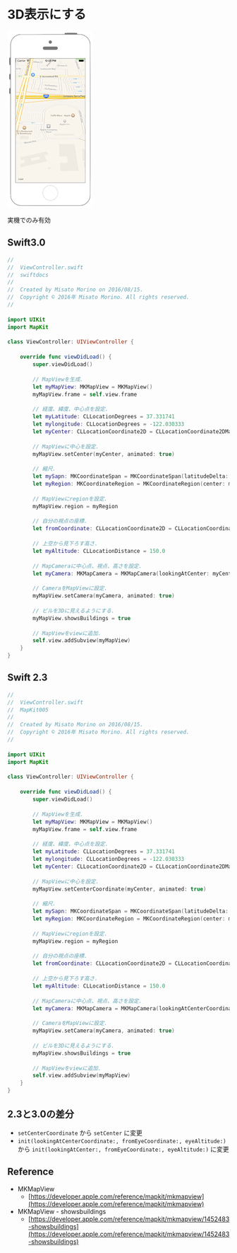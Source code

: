 # 3D表示にする

![Preview mapkit005](img/mapkit005.png)

実機でのみ有効

## Swift3.0
```swift
//
//  ViewController.swift
//  swiftdocs
//
//  Created by Misato Morino on 2016/08/15.
//  Copyright © 2016年 Misato Morino. All rights reserved.
//

import UIKit
import MapKit

class ViewController: UIViewController {
    
    override func viewDidLoad() {
        super.viewDidLoad()
        
        // MapViewを生成.
        let myMapView: MKMapView = MKMapView()
        myMapView.frame = self.view.frame
        
        // 経度、緯度、中心点を設定.
        let myLatitude: CLLocationDegrees = 37.331741
        let mylongitude: CLLocationDegrees = -122.030333
        let myCenter: CLLocationCoordinate2D = CLLocationCoordinate2DMake(myLatitude, mylongitude)
        
        // MapViewに中心を設定.
        myMapView.setCenter(myCenter, animated: true)
        
        // 縮尺.
        let mySapn: MKCoordinateSpan = MKCoordinateSpan(latitudeDelta: 0.1, longitudeDelta: 0.1)
        let myRegion: MKCoordinateRegion = MKCoordinateRegion(center: myCenter, span: mySapn)
        
        // MapViewにregionを設定.
        myMapView.region = myRegion
        
        // 自分の視点の座標.
        let fromCoordinate: CLLocationCoordinate2D = CLLocationCoordinate2DMake(37.321432, -122.031351)
        
        // 上空から見下ろす高さ.
        let myAltitude: CLLocationDistance = 150.0
        
        // MapCameraに中心点、視点、高さを設定.
        let myCamera: MKMapCamera = MKMapCamera(lookingAtCenter: myCenter, fromEyeCoordinate: fromCoordinate, eyeAltitude: myAltitude)
        
        // CameraをMapViewに設定.
        myMapView.setCamera(myCamera, animated: true)
        
        // ビルを3Dに見えるようにする.
        myMapView.showsBuildings = true
        
        // MapViewをviewに追加.
        self.view.addSubview(myMapView)
    } 
}
```

## Swift 2.3
```swift
//
//  ViewController.swift
//  MapKit005
//
//  Created by Misato Morino on 2016/08/15.
//  Copyright © 2016年 Misato Morino. All rights reserved.
//

import UIKit
import MapKit

class ViewController: UIViewController {
    
    override func viewDidLoad() {
        super.viewDidLoad()
        
        // MapViewを生成.
        let myMapView: MKMapView = MKMapView()
        myMapView.frame = self.view.frame
        
        // 経度、緯度、中心点を設定.
        let myLatitude: CLLocationDegrees = 37.331741
        let mylongitude: CLLocationDegrees = -122.030333
        let myCenter: CLLocationCoordinate2D = CLLocationCoordinate2DMake(myLatitude, mylongitude)
        
        // MapViewに中心を設定.
        myMapView.setCenterCoordinate(myCenter, animated: true)
        
        // 縮尺.
        let mySapn: MKCoordinateSpan = MKCoordinateSpan(latitudeDelta: 0.1, longitudeDelta: 0.1)
        let myRegion: MKCoordinateRegion = MKCoordinateRegion(center: myCenter, span: mySapn)
        
        // MapViewにregionを設定.
        myMapView.region = myRegion
        
        // 自分の視点の座標.
        let fromCoordinate: CLLocationCoordinate2D = CLLocationCoordinate2DMake(37.321432, -122.031351)
        
        // 上空から見下ろす高さ.
        let myAltitude: CLLocationDistance = 150.0
        
        // MapCameraに中心点、視点、高さを設定.
        let myCamera: MKMapCamera = MKMapCamera(lookingAtCenterCoordinate: myCenter, fromEyeCoordinate: fromCoordinate, eyeAltitude: myAltitude)
        
        // CameraをMapViewに設定.
        myMapView.setCamera(myCamera, animated: true)
        
        // ビルを3Dに見えるようにする.
        myMapView.showsBuildings = true
        
        // MapViewをviewに追加.
        self.view.addSubview(myMapView)
    } 
}
```

## 2.3と3.0の差分

* ```setCenterCoordinate``` から ```setCenter``` に変更
* ```init(lookingAtCenterCoordinate:, fromEyeCoordinate:, eyeAltitude:)``` から ```init(lookingAtCenter:, fromEyeCoordinate:, eyeAltitude:)``` に変更

## Reference
* MKMapView
    * [https://developer.apple.com/reference/mapkit/mkmapview](https://developer.apple.com/reference/mapkit/mkmapview)
* MKMapView - showsbuildings
    * [https://developer.apple.com/reference/mapkit/mkmapview/1452483-showsbuildings](https://developer.apple.com/reference/mapkit/mkmapview/1452483-showsbuildings)
